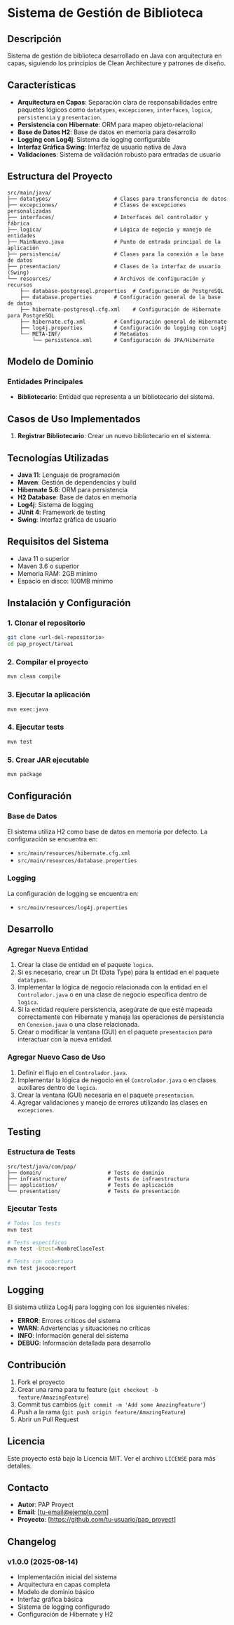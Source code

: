 # Sistema de Gestión de Biblioteca

## Descripción
Sistema de gestión de biblioteca desarrollado en Java con arquitectura en capas, siguiendo los principios de Clean Architecture y patrones de diseño.

## Características
- **Arquitectura en Capas**: Separación clara de responsabilidades entre paquetes lógicos como `datatypes`, `excepciones`, `interfaces`, `logica`, `persistencia` y `presentacion`.
- **Persistencia con Hibernate**: ORM para mapeo objeto-relacional
- **Base de Datos H2**: Base de datos en memoria para desarrollo
- **Logging con Log4j**: Sistema de logging configurable
- **Interfaz Gráfica Swing**: Interfaz de usuario nativa de Java
- **Validaciones**: Sistema de validación robusto para entradas de usuario

## Estructura del Proyecto

```
src/main/java/
├── datatypes/                    # Clases para transferencia de datos
├── excepciones/                  # Clases de excepciones personalizadas
├── interfaces/                   # Interfaces del controlador y fábrica
├── logica/                       # Lógica de negocio y manejo de entidades
├── MainNuevo.java                # Punto de entrada principal de la aplicación
├── persistencia/                 # Clases para la conexión a la base de datos
├── presentacion/                 # Clases de la interfaz de usuario (Swing)
└── resources/                    # Archivos de configuración y recursos
    ├── database-postgresql.properties  # Configuración de PostgreSQL
    ├── database.properties       # Configuración general de la base de datos
    ├── hibernate-postgresql.cfg.xml    # Configuración de Hibernate para PostgreSQL
    ├── hibernate.cfg.xml         # Configuración general de Hibernate
    ├── log4j.properties          # Configuración de logging con Log4j
    └── META-INF/                 # Metadatos
        └── persistence.xml       # Configuración de JPA/Hibernate
```

## Modelo de Dominio

### Entidades Principales
- **Bibliotecario**: Entidad que representa a un bibliotecario del sistema.

## Casos de Uso Implementados

1. **Registrar Bibliotecario**: Crear un nuevo bibliotecario en el sistema.

## Tecnologías Utilizadas

- **Java 11**: Lenguaje de programación
- **Maven**: Gestión de dependencias y build
- **Hibernate 5.6**: ORM para persistencia
- **H2 Database**: Base de datos en memoria
- **Log4j**: Sistema de logging
- **JUnit 4**: Framework de testing
- **Swing**: Interfaz gráfica de usuario

## Requisitos del Sistema

- Java 11 o superior
- Maven 3.6 o superior
- Memoria RAM: 2GB mínimo
- Espacio en disco: 100MB mínimo

## Instalación y Configuración

### 1. Clonar el repositorio
```bash
git clone <url-del-repositorio>
cd pap_proyect/tarea1
```

### 2. Compilar el proyecto
```bash
mvn clean compile
```

### 3. Ejecutar la aplicación
```bash
mvn exec:java
```

### 4. Ejecutar tests
```bash
mvn test
```

### 5. Crear JAR ejecutable
```bash
mvn package
```

## Configuración

### Base de Datos
El sistema utiliza H2 como base de datos en memoria por defecto. La configuración se encuentra en:
- `src/main/resources/hibernate.cfg.xml`
- `src/main/resources/database.properties`

### Logging
La configuración de logging se encuentra en:
- `src/main/resources/log4j.properties`

## Desarrollo

### Agregar Nueva Entidad
1. Crear la clase de entidad en el paquete `logica`.
2. Si es necesario, crear un Dt (Data Type) para la entidad en el paquete `datatypes`.
3. Implementar la lógica de negocio relacionada con la entidad en el `Controlador.java` o en una clase de negocio específica dentro de `logica`.
4. Si la entidad requiere persistencia, asegúrate de que esté mapeada correctamente con Hibernate y maneja las operaciones de persistencia en `Conexion.java` o una clase relacionada.
5. Crear o modificar la ventana (GUI) en el paquete `presentacion` para interactuar con la nueva entidad.

### Agregar Nuevo Caso de Uso
1. Definir el flujo en el `Controlador.java`.
2. Implementar la lógica de negocio en el `Controlador.java` o en clases auxiliares dentro de `logica`.
3. Crear la ventana (GUI) necesaria en el paquete `presentacion`.
4. Agregar validaciones y manejo de errores utilizando las clases en `excepciones`.

## Testing

### Estructura de Tests
```
src/test/java/com/pap/
├── domain/                     # Tests de dominio
├── infrastructure/             # Tests de infraestructura
├── application/                # Tests de aplicación
└── presentation/               # Tests de presentación
```

### Ejecutar Tests
```bash
# Todos los tests
mvn test

# Tests específicos
mvn test -Dtest=NombreClaseTest

# Tests con cobertura
mvn test jacoco:report
```

## Logging

El sistema utiliza Log4j para logging con los siguientes niveles:
- **ERROR**: Errores críticos del sistema
- **WARN**: Advertencias y situaciones no críticas
- **INFO**: Información general del sistema
- **DEBUG**: Información detallada para desarrollo

## Contribución

1. Fork el proyecto
2. Crear una rama para tu feature (`git checkout -b feature/AmazingFeature`)
3. Commit tus cambios (`git commit -m 'Add some AmazingFeature'`)
4. Push a la rama (`git push origin feature/AmazingFeature`)
5. Abrir un Pull Request

## Licencia

Este proyecto está bajo la Licencia MIT. Ver el archivo `LICENSE` para más detalles.

## Contacto

- **Autor**: PAP Proyect
- **Email**: [tu-email@ejemplo.com]
- **Proyecto**: [https://github.com/tu-usuario/pap_proyect]

## Changelog

### v1.0.0 (2025-08-14)
- Implementación inicial del sistema
- Arquitectura en capas completa
- Modelo de dominio básico
- Interfaz gráfica básica
- Sistema de logging configurado
- Configuración de Hibernate y H2
